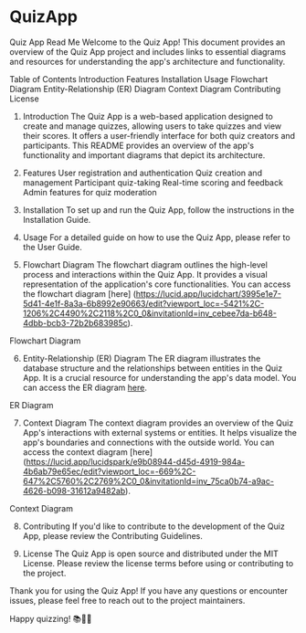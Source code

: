 # QuizApp

Quiz App Read Me
Welcome to the Quiz App! This document provides an overview of the Quiz App project and includes links to essential diagrams and resources for understanding the app's architecture and functionality.

Table of Contents
Introduction
Features
Installation
Usage
Flowchart Diagram
Entity-Relationship (ER) Diagram
Context Diagram
Contributing
License
1. Introduction
The Quiz App is a web-based application designed to create and manage quizzes, allowing users to take quizzes and view their scores. It offers a user-friendly interface for both quiz creators and participants. This README provides an overview of the app's functionality and important diagrams that depict its architecture.

2. Features
User registration and authentication
Quiz creation and management
Participant quiz-taking
Real-time scoring and feedback
Admin features for quiz moderation
3. Installation
To set up and run the Quiz App, follow the instructions in the Installation Guide.

4. Usage
For a detailed guide on how to use the Quiz App, please refer to the User Guide.

5. Flowchart Diagram
The flowchart diagram outlines the high-level process and interactions within the Quiz App. It provides a visual representation of the application's core functionalities. You can access the flowchart diagram [here] (https://lucid.app/lucidchart/3995e1e7-5d41-4e1f-8a3a-6b8992e90663/edit?viewport_loc=-5421%2C-1206%2C4490%2C2118%2C0_0&invitationId=inv_cebee7da-b648-4dbb-bcb3-72b2b683985c).

Flowchart Diagram

6. Entity-Relationship (ER) Diagram
The ER diagram illustrates the database structure and the relationships between entities in the Quiz App. It is a crucial resource for understanding the app's data model. You can access the ER diagram [here](https://lucid.app/lucidchart/8ea61f3f-93a6-4972-a1fb-33bf391b2f9b/edit?viewport_loc=-2792%2C-1054%2C3328%2C1570%2C0_0&invitationId=inv_59c7a667-599a-4b30-9b2f-e4d395590dbe).

ER Diagram

7. Context Diagram
The context diagram provides an overview of the Quiz App's interactions with external systems or entities. It helps visualize the app's boundaries and connections with the outside world. You can access the context diagram [here] (https://lucid.app/lucidspark/e9b08944-d45d-4919-984a-4b6ab79e65ec/edit?viewport_loc=-669%2C-647%2C5760%2C2769%2C0_0&invitationId=inv_75ca0b74-a9ac-4626-b098-31612a9482ab).

Context Diagram

8. Contributing
If you'd like to contribute to the development of the Quiz App, please review the Contributing Guidelines.

9. License
The Quiz App is open source and distributed under the MIT License. Please review the license terms before using or contributing to the project.

Thank you for using the Quiz App! If you have any questions or encounter issues, please feel free to reach out to the project maintainers.

Happy quizzing! 📚📝🧠